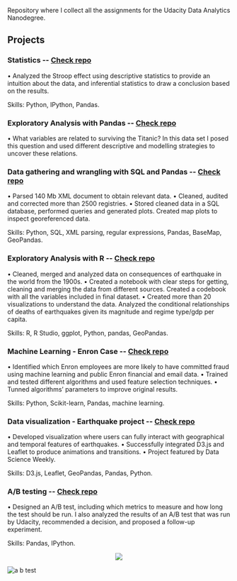 
Repository where I collect all the assignments for the Udacity Data Analytics Nanodegree.

## Projects

### Statistics -- [Check repo](https://github.com/jlcoto/Udacity/tree/master/statistics)

• Analyzed the Stroop effect using descriptive statistics to provide an intuition about the data, and inferential statistics to draw a conclusion based on the results.

Skills: Python, IPython, Pandas.

### Exploratory Analysis with Pandas -- [Check repo](https://github.com/jlcoto/Udacity/tree/master/pandas_wrangling)

•  What variables are related to surviving the Titanic? In this data set I posed this question and used different descriptive and modelling strategies to uncover these relations.

### Data gathering and wrangling with SQL and Pandas -- [Check repo](https://github.com/jlcoto/Udacity/tree/master/data_wrangling)
• Parsed 140 Mb XML document to obtain relevant data.
• Cleaned, audited and corrected more than 2500 registries.
• Stored cleaned data in a SQL database, performed queries and generated plots. Created map plots to inspect georeferenced data.

Skills: Python, SQL, XML parsing, regular expressions, Pandas, BaseMap, GeoPandas.

### Exploratory Analysis with R -- [Check repo](https://github.com/jlcoto/Udacity/tree/master/earthquake_project)

• Cleaned, merged and analyzed data on consequences of earthquake in the world from the 1900s.
• Created a notebook with clear steps for getting, cleaning and merging the data from different sources. Created a codebook with all the variables included in final dataset.
• Created more than 20 visualizations to understand the data. Analyzed the conditional relationships of deaths of earthquakes given its magnitude and regime type/gdp per capita.

Skills: R, R Studio, ggplot, Python, pandas, GeoPandas.

### Machine Learning - Enron Case -- [Check repo](https://github.com/jlcoto/Udacity/tree/master/machine_learning_project)

• Identified which Enron employees are more likely to have committed fraud using machine learning and public Enron financial and email data.
• Trained and tested different algorithms and used feature selection techniques.
• Tunned algorithms’ parameters to improve original results. 

Skills: Python, Scikit-learn, Pandas, machine learning. 

### Data visualization - Earthquake project -- [Check repo](https://github.com/jlcoto/Udacity/tree/master/earthquake_visualization)

• Developed visualization where users can fully interact with geographical and temporal features of earthquakes.
• Successfully integrated D3.js and Leaflet to produce animations and transitions.
• Project featured by Data Science Weekly.

Skills: D3.js, Leaflet, GeoPandas, Pandas, Python.

### A/B testing -- [Check repo](https://github.com/jlcoto/Udacity/tree/master/a_b_testing)

• Designed an A/B test, including which metrics to measure and how long the test should be run. I also analyzed the results of an A/B test that was run by Udacity, recommended a decision, and proposed a follow-up experiment.

Skills: Pandas, IPython.


<div style="text-align:center">
<img src ="https://github.com/jlcoto/Udacity/blob/master/img/a_b_test.png" />
</div>

![a b test](https://github.com/jlcoto/Udacity/blob/master/img/a_b_test.png)




